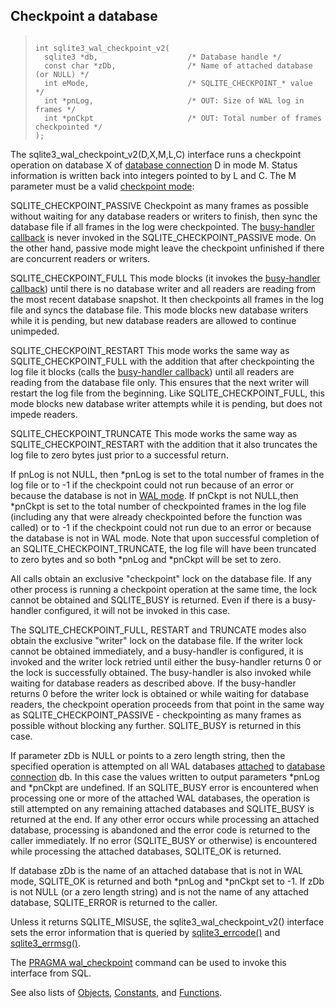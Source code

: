 ## Checkpoint a database




> ```
> 
> int sqlite3_wal_checkpoint_v2(
>   sqlite3 *db,                    /* Database handle */
>   const char *zDb,                /* Name of attached database (or NULL) */
>   int eMode,                      /* SQLITE_CHECKPOINT_* value */
>   int *pnLog,                     /* OUT: Size of WAL log in frames */
>   int *pnCkpt                     /* OUT: Total number of frames checkpointed */
> );
> 
> ```



The sqlite3\_wal\_checkpoint\_v2(D,X,M,L,C) interface runs a checkpoint
operation on database X of [database connection](../c3ref/sqlite3.html) D in mode M. Status
information is written back into integers pointed to by L and C.
The M parameter must be a valid [checkpoint mode](../c3ref/c_checkpoint_full.html):



SQLITE\_CHECKPOINT\_PASSIVE
Checkpoint as many frames as possible without waiting for any database
readers or writers to finish, then sync the database file if all frames
in the log were checkpointed. The [busy\-handler callback](../c3ref/busy_handler.html)
is never invoked in the SQLITE\_CHECKPOINT\_PASSIVE mode.
On the other hand, passive mode might leave the checkpoint unfinished
if there are concurrent readers or writers.


SQLITE\_CHECKPOINT\_FULL
This mode blocks (it invokes the
[busy\-handler callback](../c3ref/busy_handler.html)) until there is no
database writer and all readers are reading from the most recent database
snapshot. It then checkpoints all frames in the log file and syncs the
database file. This mode blocks new database writers while it is pending,
but new database readers are allowed to continue unimpeded.


SQLITE\_CHECKPOINT\_RESTART
This mode works the same way as SQLITE\_CHECKPOINT\_FULL with the addition
that after checkpointing the log file it blocks (calls the
[busy\-handler callback](../c3ref/busy_handler.html))
until all readers are reading from the database file only. This ensures
that the next writer will restart the log file from the beginning.
Like SQLITE\_CHECKPOINT\_FULL, this mode blocks new
database writer attempts while it is pending, but does not impede readers.


SQLITE\_CHECKPOINT\_TRUNCATE
This mode works the same way as SQLITE\_CHECKPOINT\_RESTART with the
addition that it also truncates the log file to zero bytes just prior
to a successful return.



If pnLog is not NULL, then \*pnLog is set to the total number of frames in
the log file or to \-1 if the checkpoint could not run because
of an error or because the database is not in [WAL mode](../wal.html). If pnCkpt is not
NULL,then \*pnCkpt is set to the total number of checkpointed frames in the
log file (including any that were already checkpointed before the function
was called) or to \-1 if the checkpoint could not run due to an error or
because the database is not in WAL mode. Note that upon successful
completion of an SQLITE\_CHECKPOINT\_TRUNCATE, the log file will have been
truncated to zero bytes and so both \*pnLog and \*pnCkpt will be set to zero.


All calls obtain an exclusive "checkpoint" lock on the database file. If
any other process is running a checkpoint operation at the same time, the
lock cannot be obtained and SQLITE\_BUSY is returned. Even if there is a
busy\-handler configured, it will not be invoked in this case.


The SQLITE\_CHECKPOINT\_FULL, RESTART and TRUNCATE modes also obtain the
exclusive "writer" lock on the database file. If the writer lock cannot be
obtained immediately, and a busy\-handler is configured, it is invoked and
the writer lock retried until either the busy\-handler returns 0 or the lock
is successfully obtained. The busy\-handler is also invoked while waiting for
database readers as described above. If the busy\-handler returns 0 before
the writer lock is obtained or while waiting for database readers, the
checkpoint operation proceeds from that point in the same way as
SQLITE\_CHECKPOINT\_PASSIVE \- checkpointing as many frames as possible
without blocking any further. SQLITE\_BUSY is returned in this case.


If parameter zDb is NULL or points to a zero length string, then the
specified operation is attempted on all WAL databases [attached](../lang_attach.html) to
[database connection](../c3ref/sqlite3.html) db. In this case the
values written to output parameters \*pnLog and \*pnCkpt are undefined. If
an SQLITE\_BUSY error is encountered when processing one or more of the
attached WAL databases, the operation is still attempted on any remaining
attached databases and SQLITE\_BUSY is returned at the end. If any other
error occurs while processing an attached database, processing is abandoned
and the error code is returned to the caller immediately. If no error
(SQLITE\_BUSY or otherwise) is encountered while processing the attached
databases, SQLITE\_OK is returned.


If database zDb is the name of an attached database that is not in WAL
mode, SQLITE\_OK is returned and both \*pnLog and \*pnCkpt set to \-1\. If
zDb is not NULL (or a zero length string) and is not the name of any
attached database, SQLITE\_ERROR is returned to the caller.


Unless it returns SQLITE\_MISUSE,
the sqlite3\_wal\_checkpoint\_v2() interface
sets the error information that is queried by
[sqlite3\_errcode()](../c3ref/errcode.html) and [sqlite3\_errmsg()](../c3ref/errcode.html).


The [PRAGMA wal\_checkpoint](../pragma.html#pragma_wal_checkpoint) command can be used to invoke this interface
from SQL.


See also lists of
 [Objects](../c3ref/objlist.html),
 [Constants](../c3ref/constlist.html), and
 [Functions](../c3ref/funclist.html).


